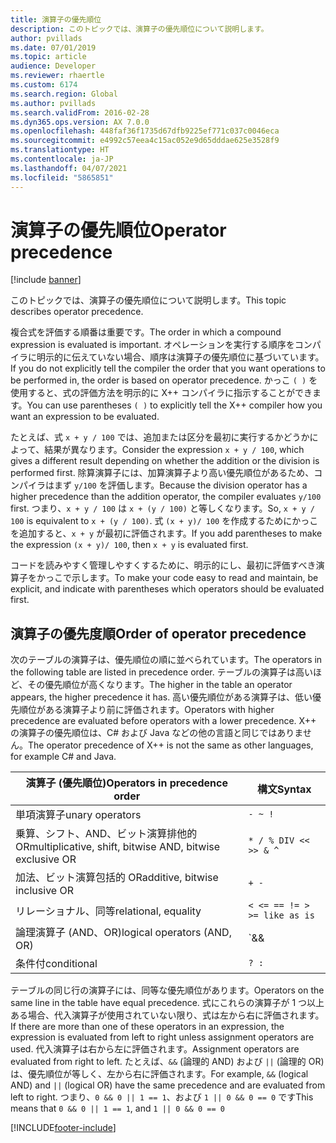 ```yaml
---
title: 演算子の優先順位
description: このトピックでは、演算子の優先順位について説明します。
author: pvillads
ms.date: 07/01/2019
ms.topic: article
audience: Developer
ms.reviewer: rhaertle
ms.custom: 6174
ms.search.region: Global
ms.author: pvillads
ms.search.validFrom: 2016-02-28
ms.dyn365.ops.version: AX 7.0.0
ms.openlocfilehash: 448faf36f1735d67dfb9225ef771c037c0046eca
ms.sourcegitcommit: e4992c57eea4c15ac052e9d65dddae625e3528f9
ms.translationtype: HT
ms.contentlocale: ja-JP
ms.lasthandoff: 04/07/2021
ms.locfileid: "5865851"
---
```

# <a name="operator-precedence"></a><span data-ttu-id="5f515-103">演算子の優先順位</span><span class="sxs-lookup"><span data-stu-id="5f515-103">Operator precedence</span></span>

[!include [banner](../includes/banner.md)]

<span data-ttu-id="5f515-104">このトピックでは、演算子の優先順位について説明します。</span><span class="sxs-lookup"><span data-stu-id="5f515-104">This topic describes operator precedence.</span></span>

<span data-ttu-id="5f515-105">複合式を評価する順番は重要です。</span><span class="sxs-lookup"><span data-stu-id="5f515-105">The order in which a compound expression is evaluated is important.</span></span> <span data-ttu-id="5f515-106">オペレーションを実行する順序をコンパイラに明示的に伝えていない場合、順序は演算子の優先順位に基づいています。</span><span class="sxs-lookup"><span data-stu-id="5f515-106">If you do not explicitly tell the compiler the order that you want operations to be performed in, the order is based on operator precedence.</span></span> <span data-ttu-id="5f515-107">かっこ `( )` を使用すると、式の評価方法を明示的に X++ コンパイラに指示することができます。</span><span class="sxs-lookup"><span data-stu-id="5f515-107">You can use parentheses `( )` to explicitly tell the X++ compiler how you want an expression to be evaluated.</span></span>

<span data-ttu-id="5f515-108">たとえば、式 `x + y / 100` では、追加または区分を最初に実行するかどうかによって、結果が異なります。</span><span class="sxs-lookup"><span data-stu-id="5f515-108">Consider the expression `x + y / 100`, which gives a different result depending on whether the addition or the division is performed first.</span></span>  <span data-ttu-id="5f515-109">除算演算子には、加算演算子より高い優先順位があるため、コンパイラはまず `y/100` を評価します。</span><span class="sxs-lookup"><span data-stu-id="5f515-109">Because the division operator has a higher precedence than the addition operator, the compiler evaluates `y/100` first.</span></span> <span data-ttu-id="5f515-110">つまり、`x + y / 100` は `x + (y / 100)` と等しくなります。</span><span class="sxs-lookup"><span data-stu-id="5f515-110">So, `x + y / 100` is equivalent to `x + (y / 100)`.</span></span> <span data-ttu-id="5f515-111">式 `(x + y)/ 100` を作成するためにかっこを追加すると、`x + y` が最初に評価されます。</span><span class="sxs-lookup"><span data-stu-id="5f515-111">If you add parentheses to make the expression `(x + y)/ 100`, then `x + y` is evaluated first.</span></span>

<span data-ttu-id="5f515-112">コードを読みやすく管理しやすくするために、明示的にし、最初に評価すべき演算子をかっこで示します。</span><span class="sxs-lookup"><span data-stu-id="5f515-112">To make your code easy to read and maintain, be explicit, and indicate with parentheses which operators should be evaluated first.</span></span>

## <a name="order-of-operator-precedence"></a><span data-ttu-id="5f515-113">演算子の優先度順</span><span class="sxs-lookup"><span data-stu-id="5f515-113">Order of operator precedence</span></span>

<span data-ttu-id="5f515-114">次のテーブルの演算子は、優先順位の順に並べられています。</span><span class="sxs-lookup"><span data-stu-id="5f515-114">The operators in the following table are listed in precedence order.</span></span> <span data-ttu-id="5f515-115">テーブルの演算子は高いほど、その優先順位が高くなります。</span><span class="sxs-lookup"><span data-stu-id="5f515-115">The higher in the table an operator appears, the higher precedence it has.</span></span> <span data-ttu-id="5f515-116">高い優先順位がある演算子は、低い優先順位がある演算子より前に評価されます。</span><span class="sxs-lookup"><span data-stu-id="5f515-116">Operators with higher precedence are evaluated before operators with a lower precedence.</span></span> <span data-ttu-id="5f515-117">X++ の演算子の優先順位は、C# および Java などの他の言語と同じではありません。</span><span class="sxs-lookup"><span data-stu-id="5f515-117">The operator precedence of X++ is not the same as other languages, for example C# and Java.</span></span>


|              <span data-ttu-id="5f515-118">演算子 (優先順位)</span><span class="sxs-lookup"><span data-stu-id="5f515-118">Operators in precedence order</span></span>               |                 <span data-ttu-id="5f515-119">構文</span><span class="sxs-lookup"><span data-stu-id="5f515-119">Syntax</span></span>                 |
|----------------------------------------------------------|----------------------------------------|
| <span data-ttu-id="5f515-120">単項演算子</span><span class="sxs-lookup"><span data-stu-id="5f515-120">unary operators</span></span>                                          | `- ~ !`                  |
| <span data-ttu-id="5f515-121">乗算、シフト、AND、ビット演算排他的 OR</span><span class="sxs-lookup"><span data-stu-id="5f515-121">multiplicative, shift, bitwise AND, bitwise exclusive OR</span></span> | `* / % DIV << >> & ^`    |
| <span data-ttu-id="5f515-122">加法、ビット演算包括的 OR</span><span class="sxs-lookup"><span data-stu-id="5f515-122">additive, bitwise inclusive OR</span></span>                           | `+ -`                   |
| <span data-ttu-id="5f515-123">リレーショナル、同等</span><span class="sxs-lookup"><span data-stu-id="5f515-123">relational, equality</span></span>                                     | `< <= == != > >= like as is` |
| <span data-ttu-id="5f515-124">論理演算子 (AND、OR)</span><span class="sxs-lookup"><span data-stu-id="5f515-124">logical operators (AND, OR)</span></span>                              | `&& ||`             |
| <span data-ttu-id="5f515-125">条件付</span><span class="sxs-lookup"><span data-stu-id="5f515-125">conditional</span></span>                                              | `? :`                   |

<span data-ttu-id="5f515-126">テーブルの同じ行の演算子には、同等な優先順位があります。</span><span class="sxs-lookup"><span data-stu-id="5f515-126">Operators on the same line in the table have equal precedence.</span></span> <span data-ttu-id="5f515-127">式にこれらの演算子が 1 つ以上ある場合、代入演算子が使用されていない限り、式は左から右に評価されます。</span><span class="sxs-lookup"><span data-stu-id="5f515-127">If there are more than one of these operators in an expression, the expression is evaluated from left to right unless assignment operators are used.</span></span> <span data-ttu-id="5f515-128">代入演算子は右から左に評価されます。</span><span class="sxs-lookup"><span data-stu-id="5f515-128">Assignment operators are evaluated from right to left.</span></span> <span data-ttu-id="5f515-129">たとえば、`&&` (論理的 AND) および `||` (論理的 OR) は、優先順位が等しく、左から右に評価されます。</span><span class="sxs-lookup"><span data-stu-id="5f515-129">For example, `&&` (logical AND) and `||` (logical OR) have the same precedence and are evaluated from left to right.</span></span> <span data-ttu-id="5f515-130">つまり、`0 && 0 || 1 == 1`、および `1 || 0 && 0 == 0` です</span><span class="sxs-lookup"><span data-stu-id="5f515-130">This means that `0 && 0 || 1 == 1`, and `1 || 0 && 0 == 0`</span></span>


[!INCLUDE[footer-include](../../../includes/footer-banner.md)]